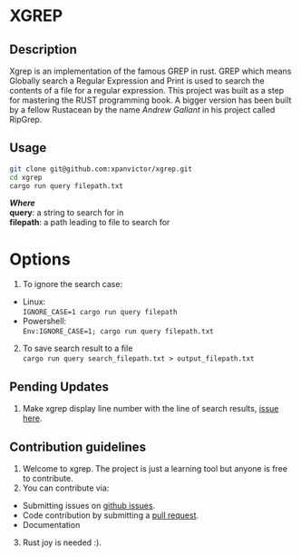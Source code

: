 # XGREP

## Description
Xgrep is an implementation of the famous GREP in rust. GREP which means
Globally search a Regular Expression and Print is used to search the contents
of a file for a regular expression. 
This project was built as a step for mastering the RUST programming book. 
A bigger version has been built by a fellow Rustacean by the name *Andrew Gallant*
in his project called RipGrep. 

## Usage
```bash
git clone git@github.com:xpanvictor/xgrep.git
cd xgrep
cargo run query filepath.txt
```
___Where___ \
**query**: a string to search for in \
**filepath**: a path leading to file to search for

# Options
1. To ignore the search case:
- Linux: \
`IGNORE_CASE=1 cargo run query filepath`
- Powershell: \
`Env:IGNORE_CASE=1; cargo run query filepath.txt`

2. To save search result to a file \
`cargo run query search_filepath.txt > output_filepath.txt`

## Pending Updates
1. Make xgrep display line number with the line of search results, [issue here](https://github.com/xpanvictor/xgrep/issues/1#issue-1630251493).

## Contribution guidelines
1. Welcome to xgrep. The project is just a learning tool but anyone is free to contribute.
2. You can contribute via: 
- Submitting issues on [github issues](https://github.com/xpanvictor/xgrep/issues).
- Code contribution by submitting a [pull request](https://github.com/xpanvictor/xgrep/pulls).
- Documentation
3. Rust joy is needed :).